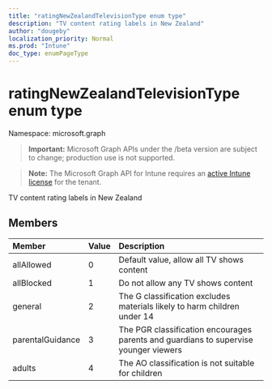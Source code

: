 ```yaml
---
title: "ratingNewZealandTelevisionType enum type"
description: "TV content rating labels in New Zealand"
author: "dougeby"
localization_priority: Normal
ms.prod: "Intune"
doc_type: enumPageType
---
```


# ratingNewZealandTelevisionType enum type

Namespace: microsoft.graph

> **Important:** Microsoft Graph APIs under the /beta version are subject to change; production use is not supported.

> **Note:** The Microsoft Graph API for Intune requires an [active Intune license](https://go.microsoft.com/fwlink/?linkid=839381) for the tenant.

TV content rating labels in New Zealand

## Members
|Member|Value|Description|
|:---|:---|:---|
|allAllowed|0|Default value, allow all TV shows content|
|allBlocked|1|Do not allow any TV shows content|
|general|2|The G classification excludes materials likely to harm children under 14|
|parentalGuidance|3|The PGR classification encourages parents and guardians to supervise younger viewers|
|adults|4|The AO classification is not suitable for children|




